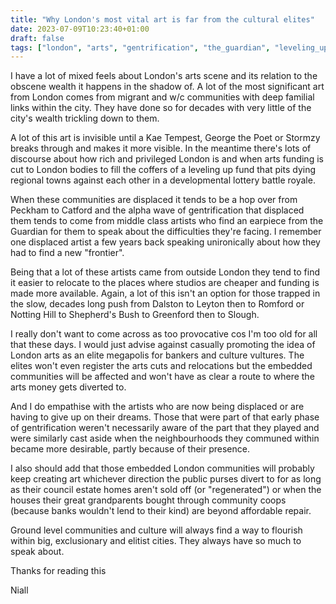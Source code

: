 ```yaml
---
title: "Why London's most vital art is far from the cultural elites"
date: 2023-07-09T10:23:40+01:00
draft: false
tags: ["london", "arts", "gentrification", "the_guardian", "leveling_up"]
---
```

I have a lot of mixed feels about London's arts scene and its relation to the obscene wealth it happens in the shadow of. A lot of the most significant art from London comes from migrant and w/c communities with deep familial links within the city. They have done so for decades with very little of the city's wealth trickling down to them. 

A lot of this art is invisible until a Kae Tempest, George the Poet or Stormzy breaks through and makes it more visible. In the meantime there's lots of discourse about how rich and privileged London is and when arts funding is cut to London bodies to fill the coffers of a leveling up fund that pits dying regional towns against each other in a developmental lottery battle royale. 

When these communities are displaced it tends to be a hop over from Peckham to Catford and the alpha wave of gentrification that displaced them tends to come from middle class artists who find an earpiece from the Guardian for them to speak about the difficulties they're facing. I remember one displaced artist a few years back speaking unironically about how they had to find a new "frontier". 

Being that a lot of these artists came from outside London they tend to find it easier to relocate to the places where studios are cheaper and funding is made more available. Again, a lot of this isn't an option for those trapped in the slow, decades long  push from Dalston to Leyton then to Romford or Notting Hill to Shepherd's Bush to Greenford then to Slough.

I really don't want to come across as too provocative cos I'm too old for all that these days. I would just advise against casually promoting the idea of London arts as an elite megapolis for bankers and culture vultures. The elites won't even register the arts cuts and relocations but the embedded communities will be affected and won't have as clear a route to where the arts money gets diverted to.

And I do empathise with the artists who are now being displaced or are having to give up on their dreams. Those that were part of that early phase of gentrification weren't necessarily aware of the part that they played and were similarly cast aside when the neighbourhoods they communed within became more desirable, partly because of their presence.

I also should add that those embedded London communities will probably keep creating art whichever direction the public purses divert to for as long as their council estate homes aren't sold off (or "regenerated") or when the houses their great grandparents bought through community coops (because banks wouldn't lend to their kind) are beyond affordable repair.

Ground level communities and culture will always find a way to flourish within big, exclusionary and elitist cities. They always have so much to speak about.

Thanks for reading this

Niall

